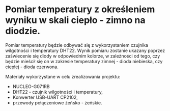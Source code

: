 # Pomiar temperatury z określeniem wyniku w skali ciepło - zimno na diodzie.

Pomiar temperatury będzie odbywać się z wykorzystaniem czujnika wilgotności i temperatury DHT22. Wynik pomiaru zostanie ukazany poprzez zaświecenie się diody w odpowiednim kolorze, w zależności od tego, czy będzie mieścił się on w zakresie temperatury zimnej - dioda niebieska, czy ciepłej - dioda czerwona.

Materiały wykorzystane w celu zrealizowania projektu:
- NUCLEO-G071RB
- DHT22 - czujnik wilgotności i temperatury,
- Konwerter USB-UART CP2102,
- przewody połączeniowe żeńsko - żeńskie.
